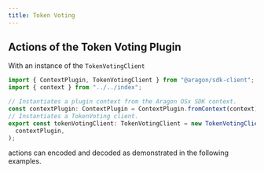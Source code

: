 ```yaml
---
title: Token Voting
---
```


## Actions of the Token Voting Plugin

With an instance of the `TokenVotingClient`

```ts
import { ContextPlugin, TokenVotingClient } from "@aragon/sdk-client";
import { context } from "../../index";

// Instantiates a plugin context from the Aragon OSx SDK context.
const contextPlugin: ContextPlugin = ContextPlugin.fromContext(context);
// Instantiates a TokenVoting client.
export const tokenVotingClient: TokenVotingClient = new TokenVotingClient(
  contextPlugin,
);
```


actions can encoded and decoded as demonstrated in the following examples.